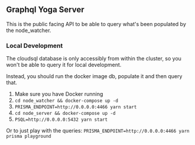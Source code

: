 ## Graphql Yoga Server

This is the public facing API to be able to query what's been populated by the node_watcher.

### Local Development
The cloudsql database is only accessibly from within the cluster, so you won't be able to query it for local development.

Instead, you should run the docker image db, populate it and then query that.

1. Make sure you have Docker running
2. `cd node_watcher && docker-compose up -d`
3. `PRISMA_ENDPOINT=http://0.0.0.0:4466 yarn start`
3. `cd node_server && docker-compose up -d`
4. `PSQL=http://0.0.0.0:5432 yarn start`

Or to just play with the queries:
`PRISMA_ENDPOINT=http://0.0.0.0:4466 yarn prisma playground`



